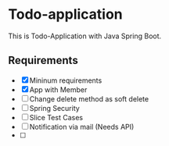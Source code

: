 # Todo-application
This is Todo-Application with Java Spring Boot.


## Requirements

- [x] Mininum requirements
- [x] App with Member
- [ ] Change delete method as soft delete
- [ ] Spring Security
- [ ] Slice Test Cases
- [ ] Notification via mail (Needs API)
- [ ] 
